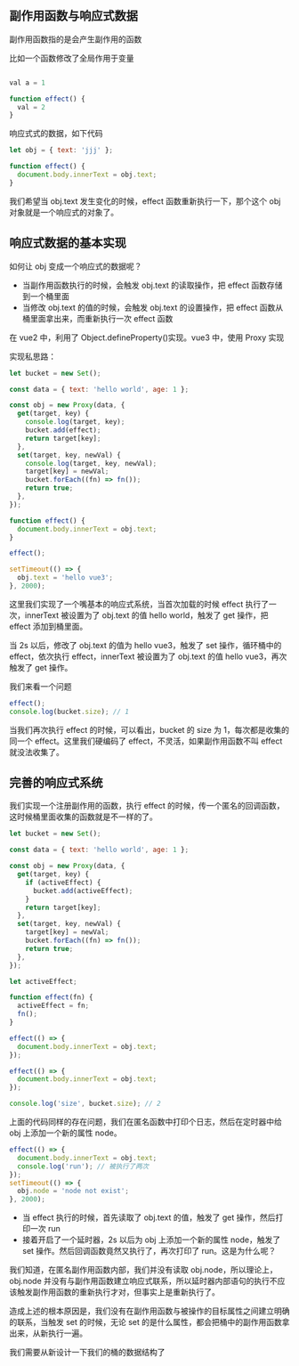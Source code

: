 ## 副作用函数与响应式数据

副作用函数指的是会产生副作用的函数

比如一个函数修改了全局作用于变量

```js

val a = 1

function effect() {
  val = 2
}
```

响应式式的数据，如下代码

```js
let obj = { text: 'jjj' };

function effect() {
  document.body.innerText = obj.text;
}
```

我们希望当 obj.text 发生变化的时候，effect 函数重新执行一下，那个这个 obj 对象就是一个响应式的对象了。

## 响应式数据的基本实现

如何让 obj 变成一个响应式的数据呢？

- 当副作用函数执行的时候，会触发 obj.text 的读取操作，把 effect 函数存储到一个桶里面
- 当修改 obj.text 的值的时候，会触发 obj.text 的设置操作，把 effect 函数从桶里面拿出来，而重新执行一次 effect 函数

在 vue2 中，利用了 Object.defineProperty()实现。vue3 中，使用 Proxy 实现

实现私思路：

```js
let bucket = new Set();

const data = { text: 'hello world', age: 1 };

const obj = new Proxy(data, {
  get(target, key) {
    console.log(target, key);
    bucket.add(effect);
    return target[key];
  },
  set(target, key, newVal) {
    console.log(target, key, newVal);
    target[key] = newVal;
    bucket.forEach((fn) => fn());
    return true;
  },
});

function effect() {
  document.body.innerText = obj.text;
}

effect();

setTimeout(() => {
  obj.text = 'hello vue3';
}, 2000);
```

这里我们实现了一个嘴基本的响应式系统，当首次加载的时候 effect 执行了一次，innerText 被设置为了 obj.text 的值 hello world，触发了 get 操作，把 effect 添加到桶里面。

当 2s 以后，修改了 obj.text 的值为 hello vue3，触发了 set 操作，循环桶中的 effect，依次执行 effect，innerText 被设置为了 obj.text 的值 hello vue3，再次触发了 get 操作。

我们来看一个问题

```js
effect();
console.log(bucket.size); // 1
```

当我们再次执行 effect 的时候，可以看出，bucket 的 size 为 1，每次都是收集的同一个 effect。这里我们硬编码了 effect，不灵活，如果副作用函数不叫 effect 就没法收集了。

## 完善的响应式系统

我们实现一个注册副作用的函数，执行 effect 的时候，传一个匿名的回调函数，这时候桶里面收集的函数就是不一样的了。

```js
let bucket = new Set();

const data = { text: 'hello world', age: 1 };

const obj = new Proxy(data, {
  get(target, key) {
    if (activeEffect) {
      bucket.add(activeEffect);
    }
    return target[key];
  },
  set(target, key, newVal) {
    target[key] = newVal;
    bucket.forEach((fn) => fn());
    return true;
  },
});

let activeEffect;

function effect(fn) {
  activeEffect = fn;
  fn();
}

effect(() => {
  document.body.innerText = obj.text;
});

effect(() => {
  document.body.innerText = obj.text;
});

console.log('size', bucket.size); // 2
```

上面的代码同样的存在问题，我们在匿名函数中打印个日志，然后在定时器中给 obj 上添加一个新的属性 node。

```js
effect(() => {
  document.body.innerText = obj.text;
  console.log('run'); // 被执行了两次
});
setTimeout(() => {
  obj.node = 'node not exist';
}, 2000);
```

- 当 effect 执行的时候，首先读取了 obj.text 的值，触发了 get 操作，然后打印一次 run
- 接着开启了一个延时器，2s 以后为 obj 上添加一个新的属性 node，触发了 set 操作。然后回调函数竟然又执行了，再次打印了 run。这是为什么呢？

我们知道，在匿名副作用函数内部，我们并没有读取 obj.node，所以理论上，obj.node 并没有与副作用函数建立响应式联系，所以延时器内部语句的执行不应该触发副作用函数的重新执行才对，但事实上是重新执行了。

造成上述的根本原因是，我们没有在副作用函数与被操作的目标属性之间建立明确的联系，当触发 set 的时候，无论 set 的是什么属性，都会把桶中的副作用函数拿出来，从新执行一遍。

我们需要从新设计一下我们的桶的数据结构了
